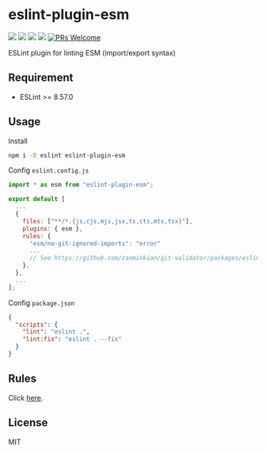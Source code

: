 # eslint-plugin-esm

[![](https://img.shields.io/npm/l/eslint-plugin-esm.svg)](https://github.com/zanminkian/git-validator/blob/main/LICENSE)
[![](https://img.shields.io/npm/v/eslint-plugin-esm.svg)](https://www.npmjs.com/package/eslint-plugin-esm)
[![](https://img.shields.io/npm/dm/eslint-plugin-esm.svg)](https://www.npmjs.com/package/eslint-plugin-esm)
[![](https://packagephobia.com/badge?p=eslint-plugin-esm)](https://packagephobia.com/result?p=eslint-plugin-esm)
[![PRs Welcome](https://img.shields.io/badge/PRs-welcome-brightgreen.svg)](https://makeapullrequest.com)

ESLint plugin for linting ESM (import/export syntax)

## Requirement

- ESLint >= 8.57.0

## Usage

Install

```sh
npm i -D eslint eslint-plugin-esm
```

Config `eslint.config.js`

```js
import * as esm from "eslint-plugin-esm";

export default [
  ...
  {
    files: ["**/*.{js,cjs,mjs,jsx,ts,cts,mts,tsx}"],
    plugins: { esm },
    rules: {
      "esm/no-git-ignored-imports": "error"
      ...
      // See https://github.com/zanminkian/git-validator/packages/eslint-plugin-esm/doc/rules for more other rules
    },
  },
  ...
];
```

Config `package.json`

```json
{
  "scripts": {
    "lint": "eslint .",
    "lint:fix": "eslint . --fix"
  }
}
```

## Rules

Click [here](https://github.com/zanminkian/git-validator/packages/eslint-plugin-esm/doc/rules).

## License

MIT

